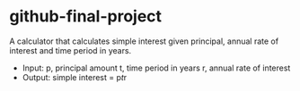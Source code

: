 # github-final-project

A calculator that calculates simple interest given principal, annual rate of interest and time period in years.

- Input:
   p, principal amount
   t, time period in years
   r, annual rate of interest
- Output:
   simple interest = p*t*r
